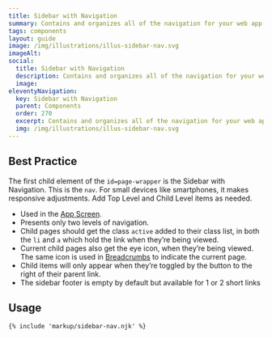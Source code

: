 ```yaml
---
title: Sidebar with Navigation
summary: Contains and organizes all of the navigation for your web app.
tags: components
layout: guide
image: /img/illustrations/illus-sidebar-nav.svg
imageAlt: 
social:
  title: Sidebar with Navigation
  description: Contains and organizes all of the navigation for your web app.
  image:
eleventyNavigation:
  key: Sidebar with Navigation
  parent: Components
  order: 270
  excerpt: Contains and organizes all of the navigation for your web app.
  img: /img/illustrations/illus-sidebar-nav.svg
---
```

  
## Best Practice

The first child element of the `id=page-wrapper` is the Sidebar with Navigation. This is the `nav`. For small devices like smartphones, it makes responsive adjustments. Add Top Level and Child Level items as needed.

- Used in the [App Screen](/components/app-screen/).
- Presents only two levels of navigation.
- Child pages should get the class `active` added to their class list, in both the `li` and `a` which hold the link when they’re being viewed.
- Current child pages also get the eye icon, <span class="fas fa-eye" aria-hidden="true"></span> when they’re being viewed. The same icon is used in [Breadcrumbs](/components/breadcrumbs) to indicate the current page.
- Child items will only appear when they’re toggled by the button to the right of their parent link.
- The sidebar footer is empty by default but available for 1 or 2 short links

## Usage

``` html
{% include 'markup/sidebar-nav.njk' %}
```
